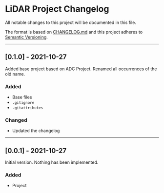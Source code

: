 # LiDAR Project Changelog

All notable changes to this project will be documented in this file.

The format is based on [CHANGELOG.md](http://changelog.md/)
and this project adheres to [Semantic Versioning](http://semver.org/).

<!-- 
TEMPLATE

## [major.minor.patch] - yyyy-mm-dd

A message that notes the main changes in the update.

### Added

### Changed

### Deprecated

### Fixed

### Removed

### Security

_______________________________________________________________________________
 
 -->

<!--
EXAMPLE

## [0.2.0] - 2021-06-02

Lorem Ipsum dolor sit amet.

### Added

- Cat pictures hidden in the library
- Added beeswax to the gears

### Changed

- Updated localisation files

-->

_______________________________________________________________________________

## [0.1.0] - 2021-10-27

Added base project based on ADC Project. Renamed all occurrences of the old name.

### Added

- Base files
- `.gitignore`
- `.gitattributes`

### Changed

- Updated the changelog

_______________________________________________________________________________

## [0.0.1] - 2021-10-27

Initial version. Nothing has been implemented.

### Added

- Project
